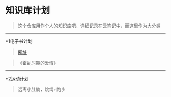 知识库计划
=========
>这个仓库用作个人的知识库吧，详细记录在云笔记中，而这里作为大分类
-------
*1电子书计划
>[网址](http://cn.epubee.com/books/)

>《霍乱时期的爱情》
-------
*2运动计划

>远离小肚腩，跳绳+跑步
